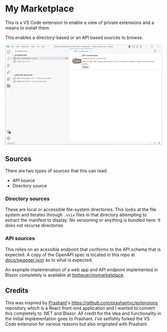 # My Marketplace 
This is a VS Code extension to enable a view of private extensions and a means to install them.

This enables a directory-based or an API based sources to browse.

!["Screenshot of My Marketplace and sources"](docs/screenshot.png)

## Sources
There are two types of sources that this can read:
- API source
- Directory source

### Directory sources
These are local or accessible file-system directories.  This looks at the file system and iterates through `.vsix` files in that directory attempting to extract the manifest to display.  No versioning or anything is bundled here.  It does not recurse directories

### API sources
This relies on an acessible endpoint that conforms to the API schema that is expected.  A copy of the OpenAPI spec is located in this repo at [docs/swagger.json](docs/swagger.json) as to what is expected.

An example implemenation of a web app and API endpoint implemented in Blazor completely is available at [timheuer/mymarketplace](https://github.com/timheuer/mymarketplace).

## Credits
This was inspired by [Prashant](https://github.com/prashantvc)'s https://github.com/prashantvc/extensions repository which is a React front-end application and I wanted to convert this completely to .NET and Blazor.  All credit for the idea and functionality in the initial implementation goes to Prashant.  I've selfishly forked the VS Code extension for various reasons but also originated with Prashant.